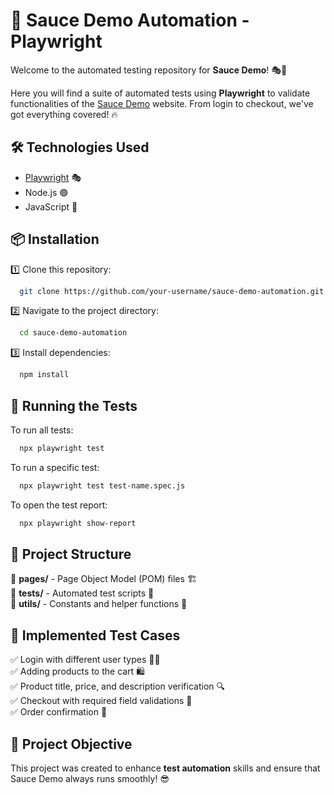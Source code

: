 # 🛒 Sauce Demo Automation - Playwright

Welcome to the automated testing repository for **Sauce Demo**! 🎭🚀

Here you will find a suite of automated tests using **Playwright** to validate functionalities of the [Sauce Demo](https://www.saucedemo.com) website. From login to checkout, we've got everything covered! 🔥

## 🛠️ Technologies Used

- [Playwright](https://playwright.dev/) 🎭
- Node.js 🟢
- JavaScript 📝

## 📦 Installation

1️⃣ Clone this repository:

```sh
  git clone https://github.com/your-username/sauce-demo-automation.git
```

2️⃣ Navigate to the project directory:

```sh
  cd sauce-demo-automation
```

3️⃣ Install dependencies:

```sh
  npm install
```

## 🚀 Running the Tests

To run all tests:

```sh
  npx playwright test
```

To run a specific test:

```sh
  npx playwright test test-name.spec.js
```

To open the test report:

```sh
  npx playwright show-report
```

## 📜 Project Structure

📂 **pages/** - Page Object Model (POM) files 🏗️\
📂 **tests/** - Automated test scripts 🧪\
📂 **utils/** - Constants and helper functions 🔧

## 📌 Implemented Test Cases

✅ Login with different user types 🧑‍💻\
✅ Adding products to the cart 🛍️\
✅ Product title, price, and description verification 🔍\
✅ Checkout with required field validations 📝\
✅ Order confirmation 🎉

## 🎯 Project Objective

This project was created to enhance **test automation** skills and ensure that Sauce Demo always runs smoothly! 😎

##
